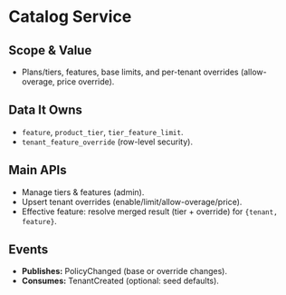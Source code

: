 # Catalog Service

## Scope & Value
- Plans/tiers, features, base limits, and per-tenant overrides (allow-overage, price override).

## Data It Owns
- `feature`, `product_tier`, `tier_feature_limit`.
- `tenant_feature_override` (row-level security).

## Main APIs
- Manage tiers & features (admin).
- Upsert tenant overrides (enable/limit/allow-overage/price).
- Effective feature: resolve merged result (tier + override) for `{tenant, feature}`.

## Events
- **Publishes:** PolicyChanged (base or override changes).
- **Consumes:** TenantCreated (optional: seed defaults).
